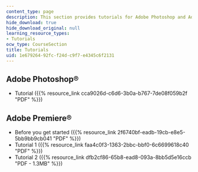 ```yaml
---
content_type: page
description: This section provides tutorials for Adobe Photoshop and Adobe Premiere.
hide_download: true
hide_download_original: null
learning_resource_types:
- Tutorials
ocw_type: CourseSection
title: Tutorials
uid: 1e679264-92fc-f24d-c9f7-e4345c6f2131
---
```


Adobe Photoshop®
----------------

*   Tutorial ({{% resource_link cca9026d-c6d6-3b0a-b767-7de08f059b2f "PDF" %}})

Adobe Premiere®
---------------

*   Before you get started ({{% resource_link 2f6740bf-eadb-19cb-e8e5-5bb9bb9cb041 "PDF" %}})
*   Tutorial 1 ({{% resource_link faa4c0f3-1363-2bbc-bbf0-6c6699618c40 "PDF" %}})
*   Tutorial 2 ({{% resource_link dfb2cf86-65b8-ead8-093a-8bb5d5e16ccb "PDF - 1.3MB" %}})